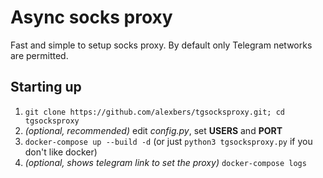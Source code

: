 # Async socks proxy #

Fast and simple to setup socks proxy. By default only Telegram networks are permitted.

## Starting up ##
    
1. `git clone https://github.com/alexbers/tgsocksproxy.git; cd tgsocksproxy`
2. *(optional, recommended)* edit *config.py*, set **USERS** and **PORT**
3. `docker-compose up --build -d` (or just `python3 tgsocksproxy.py` if you don't like docker)
4. *(optional, shows telegram link to set the proxy)* `docker-compose logs`
